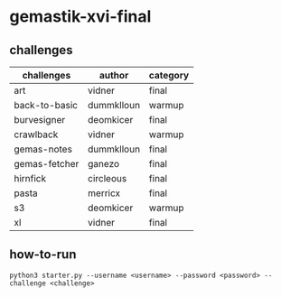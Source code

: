 # gemastik-xvi-final


## challenges
| challenges | author | category |
| ---------- | ------ | -------- |
| art | vidner | final |
| back-to-basic | dummklloun | warmup |
| burvesigner | deomkicer | final |
| crawlback | vidner | warmup |
| gemas-notes | dummklloun | final |
| gemas-fetcher | ganezo | final |
| hirnfick | circleous | final |
| pasta | merricx | final |
| s3 | deomkicer | warmup |
| xl | vidner | final |


## how-to-run

```
python3 starter.py --username <username> --password <password> --challenge <challenge>
```